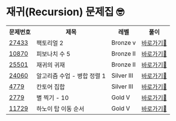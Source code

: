 <h1>재귀(Recursion) 문제집 🤓
  
</h1>

<table>
  <tr>
    <th>문제번호</th>
    <th>제목</th>
    <th>레벨</th>
    <th>풀이</th>
  </tr>

 <tr>
    <td><a href="https://www.acmicpc.net/problem/27433">27433</a></td>
    <td>팩토리얼 2</a></td>
    <td>Bronze ⅴ</td>
    <td><a href="https://github.com/sun-gwang/Algorithm/tree/main/%EC%9C%A0%ED%98%95%EB%B3%84%20%EB%B6%84%EB%A5%98/Greedy/problems/27433">바로가기💨</a></td>
</tr>
<tr>
    <td><a href="https://www.acmicpc.net/problem/10870">10870</a></td>
    <td>피보나치 수 5</a></td>
    <td>Bronze Ⅱ</td>
    <td><a href="https://github.com/sun-gwang/Algorithm/tree/main/%EC%9C%A0%ED%98%95%EB%B3%84%20%EB%B6%84%EB%A5%98/Greedy/problems/10870">바로가기💨</a></td>
</tr>
<tr>
    <td><a href="https://www.acmicpc.net/problem/25501">25501</a></td>
    <td>재귀의 귀재</a></td>
    <td>Bronze Ⅱ</td>
    <td><a href="https://github.com/sun-gwang/Algorithm/tree/main/%EC%9C%A0%ED%98%95%EB%B3%84%20%EB%B6%84%EB%A5%98/Greedy/problems/25501">바로가기💨</a></td>
</tr>
<tr>
    <td><a href="https://www.acmicpc.net/problem/24060">24060</a></td>
    <td>알고리즘 수업 - 병합 정렬 1</a></td>
    <td>Silver Ⅲ</td>
    <td><a href="https://github.com/sun-gwang/Algorithm/tree/main/%EC%9C%A0%ED%98%95%EB%B3%84%20%EB%B6%84%EB%A5%98/Greedy/problems/24060">바로가기💨</a></td>
</tr>
<tr>
    <td><a href="https://www.acmicpc.net/problem/4779">4779</a></td>
    <td>칸토어 집합</a></td>
    <td>Silver Ⅲ</td>
    <td><a href="https://github.com/sun-gwang/Algorithm/tree/main/%EC%9C%A0%ED%98%95%EB%B3%84%20%EB%B6%84%EB%A5%98/Greedy/problems/4779">바로가기💨</a></td>
</tr>
<tr>
    <td><a href="https://www.acmicpc.net/problem/2779">2779</a></td>
    <td>별 찍기 - 10</a></td>
    <td>Gold Ⅴ</td>
    <td><a href="https://github.com/sun-gwang/Algorithm/tree/main/%EC%9C%A0%ED%98%95%EB%B3%84%20%EB%B6%84%EB%A5%98/Greedy/problems/2779">바로가기💨</a></td>
</tr>
<tr>
    <td><a href="https://www.acmicpc.net/problem/11729">11729</a></td>
    <td>하노이 탑 이동 순서</a></td>
    <td>Gold Ⅴ</td>
    <td><a href="https://github.com/sun-gwang/Algorithm/tree/main/%EC%9C%A0%ED%98%95%EB%B3%84%20%EB%B6%84%EB%A5%98/Greedy/problems/11729">바로가기💨</a></td>
</tr>
</table>



